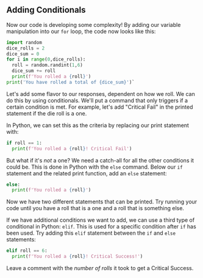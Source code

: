 ## Adding Conditionals
Now our code is developing some complexity! By adding our variable manipulation into our `for` loop, the code now looks like this:

```python
import random
dice_rolls = 2
dice_sum = 0
for i in range(0,dice_rolls):
  roll = random.randint(1,6)
  dice_sum += roll
  print(f'You rolled a {roll}')
print('You have rolled a total of {dice_sum}')`
```

Let's add some flavor to our responses, dependent on how we roll. We can do this by using conditionals. We'll put a command that only triggers if a certain condition is met. For example, let's add "Critical Fail" in the printed statement if the die roll is a one.

In Python, we can set this as the criteria by replacing our print statement with:

```python
if roll == 1:
  print(f'You rolled a {roll}! Critical Fail')
```

But what if it's *not* a one? We need a catch-all for all the other conditions it could be. This is done in Python with the `else` command. Below our `if` statement and the related print function, add an `else` statement:

```python
else:
  print(f'You rolled a {roll}')
```
    
Now we have two different statements that can be printed. Try running your code until you have a roll that is a one and a roll that is something else.

If we have additional conditions we want to add, we can use a third type of conditional in Python: `elif`. This is used for a specific condition after `if` has been used. Try adding this `elif` statement between the `if` and `else` statements:

```python
elif roll == 6:
  print(f'You rolled a {roll}! Critical Success!')
```

Leave a comment with the *number of rolls* it took to get a Critical Success. 